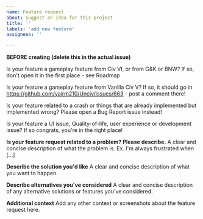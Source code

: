 ```yaml
---
name: Feature request
about: Suggest an idea for this project
title: ''
labels: 'add new feature'
assignees: ''

---
```


**BEFORE creating (delete this in the actual issue)**

Is your feature a gameplay feature from Civ VI, or from G&K or BNW? If so, don't open it in the first place - see Roadmap

Is your feature a gameplay feature from Vanilla Civ V? If so, it should go in https://github.com/yairm210/Unciv/issues/663 - post a comment there!

Is your feature related to a crash or things that are already implemented but implemented wrong? Please open a Bug Report issue instead!

Is your feature a UI issue, Quality-of-life, user experience or development issue? If so congrats, you're in the right place!

**Is your feature request related to a problem? Please describe.**
A clear and concise description of what the problem is. Ex. I'm always frustrated when [...]

**Describe the solution you'd like**
A clear and concise description of what you want to happen.

**Describe alternatives you've considered**
A clear and concise description of any alternative solutions or features you've considered.

**Additional context**
Add any other context or screenshots about the feature request here.
